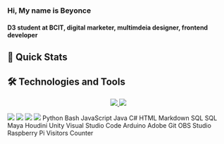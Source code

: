 ### Hi, My name is Beyonce
#### D3 student at BCIT, digital marketer, multimdeia designer, frontend developer

## 🚀 Quick Stats

## 🛠️ Technologies and Tools
<p align="center">
  <a href="https://skillicons.dev">
    <img src="https://skillicons.dev/icons?i=github,vercel,vscode,react,nextjs,html,css,js,tailwind" />
  </a>
  <a href="https://skillicons.dev">
    <img src="https://skillicons.dev/icons?i=figma,wordpress,gcp,discord,ae,ai,ps,pr" />
  </a>
</p>
<img src="https://github-readme-stats.vercel.app/api/top-langs?username=zluvsand&layout=compact"/>
<img src="https://github-readme-streak-stats.herokuapp.com/?user=zluvsand"/>
<img src="https://github-readme-stats.vercel.app/api/pin/?username=zluvsand&repo=github_profile"/>
<img src="https://github-readme-stats.vercel.app/api/top-langs?username=zluvsand"/>
Python Bash JavaScript Java C# HTML Markdown SQL SQL
Maya Houdini Unity Visual Studio Code Arduino Adobe Git OBS Studio Raspberry Pi
Visitors Counter

<!--
**BeyonceB/BeyonceB** is a ✨ _special_ ✨ repository because its `README.md` (this file) appears on your GitHub profile.

Here are some ideas to get you started:

- 🔭 I’m currently working on ...
- 🌱 I’m currently learning ...
- 👯 I’m looking to collaborate on ...
- 🤔 I’m looking for help with ...
- 💬 Ask me about ...
- 📫 How to reach me: ...
- 😄 Pronouns: ...
- ⚡ Fun fact: ...
-->
